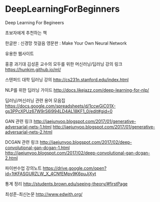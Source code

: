 # DeepLearningForBeginners
Deep Learning For Begineers

초보자에게 추천하는 책

한글판 : 신경망 첫걸음
영문판 : Make Your Own Neural Network

유용한 웹사이트

홍콩 과기대 김성훈 교수의 모두를 위한 머신러닝/딥러닝 강의 링크
https://hunkim.github.io/ml/

스탠퍼드 대학 딥러닝 강의
http://cs231n.stanford.edu/index.html

NLP를 위한 딥러닝 가이드
http://docs.likejazz.com/deep-learning-for-nlp/

딥러닝/머신러닝 관련 용어 모음집
https://docs.google.com/spreadsheets/d/1ccwGiC01X-gs3PPcXPUz67W9rS6l994LD4AL18KF1_0/edit#gid=0

GAN 관련 링크
http://jaejunyoo.blogspot.com/2017/01/generative-adversarial-nets-1.html
http://jaejunyoo.blogspot.com/2017/01/generative-adversarial-nets-2.html

DCGAN 관련 링크
http://jaejunyoo.blogspot.com/2017/02/deep-convolutional-gan-dcgan-1.html
http://jaejunyoo.blogspot.com/2017/02/deep-convolutional-gan-dcgan-2.html

파이썬수업 강의노트
https://drive.google.com/open?id=1tKFASGURZLW_X_4CNfEMpv9K6puJjXyt

통계 정리
http://students.brown.edu/seeing-theory/#firstPage

최성준-최신논문
http://www.edwith.org/